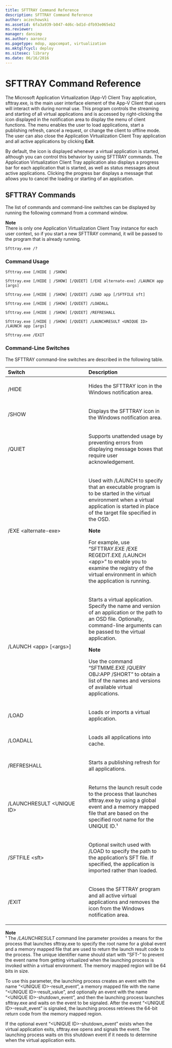 ```yaml
---
title: SFTTRAY Command Reference
description: SFTTRAY Command Reference
author: aczechowski
ms.assetid: 6fa3a939-b047-4d6c-bd1d-dfb93e065eb2
ms.reviewer: 
manager: dansimp
ms.author: aaroncz
ms.pagetype: mdop, appcompat, virtualization
ms.mktglfcycl: deploy
ms.sitesec: library
ms.date: 06/16/2016
---
```



# SFTTRAY Command Reference


The Microsoft Application Virtualization (App-V) Client Tray application, sfttray.exe, is the main user interface element of the App-V Client that users will interact with during normal use. This program controls the streaming and starting of all virtual applications and is accessed by right-clicking the icon displayed in the notification area to display the menu of client functions. The menu enables the user to load applications, start a publishing refresh, cancel a request, or change the client to offline mode. The user can also close the Application Virtualization Client Tray application and all active applications by clicking **Exit**.

By default, the icon is displayed whenever a virtual application is started, although you can control this behavior by using SFTTRAY commands. The Application Virtualization Client Tray application also displays a progress bar for each application that is started, as well as status messages about active applications. Clicking the progress bar displays a message that allows you to cancel the loading or starting of an application.

## SFTTRAY Commands


The list of commands and command-line switches can be displayed by running the following command from a command window.

**Note**  
There is only one Application Virtualization Client Tray instance for each user context, so if you start a new SFTTRAY command, it will be passed to the program that is already running.



`Sfttray.exe /?`

### Command Usage

`Sfttray.exe [/HIDE | /SHOW]`

`Sfttray.exe [/HIDE | /SHOW] [/QUIET] [/EXE alternate-exe] /LAUNCH app [args]`

`Sfttray.exe [/HIDE | /SHOW] [/QUIET] /LOAD app [/SFTFILE sft]`

`Sfttray.exe [/HIDE | /SHOW] [/QUIET] /LOADALL`

`Sfttray.exe [/HIDE | /SHOW] [/QUIET] /REFRESHALL`

`Sfttray.exe [/HIDE | /SHOW] [/QUIET] /LAUNCHRESULT <UNIQUE ID>  /LAUNCH app [args]`

`Sfttray.exe /EXIT`

### Command-Line Switches

The SFTTRAY command-line switches are described in the following table.

<table>
<colgroup>
<col width="50%" />
<col width="50%" />
</colgroup>
<thead>
<tr class="header">
<th align="left">Switch</th>
<th align="left">Description</th>
</tr>
</thead>
<tbody>
<tr class="odd">
<td align="left"><p>/HIDE</p></td>
<td align="left"><p>Hides the SFTTRAY icon in the Windows notification area.</p></td>
</tr>
<tr class="even">
<td align="left"><p>/SHOW</p></td>
<td align="left"><p>Displays the SFTTRAY icon in the Windows notification area.</p></td>
</tr>
<tr class="odd">
<td align="left"><p>/QUIET</p></td>
<td align="left"><p>Supports unattended usage by preventing errors from displaying message boxes that require user acknowledgement.</p></td>
</tr>
<tr class="even">
<td align="left"><p>/EXE &lt;alternate-exe&gt;</p></td>
<td align="left"><p>Used with /LAUNCH to specify that an executable program is to be started in the virtual environment when a virtual application is started in place of the target file specified in the OSD.</p>
<div class="alert">
<strong>Note</strong><br/><p>For example, use “SFTTRAY.EXE /EXE REGEDIT.EXE /LAUNCH &lt;app&gt;” to enable you to examine the registry of the virtual environment in which the application is running.</p>
</div>
<div>

</div></td>
</tr>
<tr class="odd">
<td align="left"><p>/LAUNCH &lt;app&gt; [&lt;args&gt;]</p></td>
<td align="left"><p>Starts a virtual application. Specify the name and version of an application or the path to an OSD file. Optionally, command-line arguments can be passed to the virtual application.</p>
<div class="alert">
<strong>Note</strong><br/><p>Use the command “SFTMIME.EXE /QUERY OBJ:APP /SHORT” to obtain a list of the names and versions of available virtual applications.</p>
</div>
<div>

</div></td>
</tr>
<tr class="even">
<td align="left"><p>/LOAD</p></td>
<td align="left"><p>Loads or imports a virtual application.</p></td>
</tr>
<tr class="odd">
<td align="left"><p>/LOADALL</p></td>
<td align="left"><p>Loads all applications into cache.</p></td>
</tr>
<tr class="even">
<td align="left"><p>/REFRESHALL</p></td>
<td align="left"><p>Starts a publishing refresh for all applications.</p></td>
</tr>
<tr class="odd">
<td align="left"><p>/LAUNCHRESULT &lt;UNIQUE ID&gt;</p></td>
<td align="left"><p>Returns the launch result code to the process that launches sfttray.exe by using a global event and a memory mapped file that are based on the specified root name for the UNIQUE ID.¹</p></td>
</tr>
<tr class="even">
<td align="left"><p>/SFTFILE &lt;sft&gt;</p></td>
<td align="left"><p>Optional switch used with /LOAD to specify the path to the application’s SFT file. If specified, the application is imported rather than loaded.</p></td>
</tr>
<tr class="odd">
<td align="left"><p>/EXIT</p></td>
<td align="left"><p>Closes the SFTTRAY program and all active virtual applications and removes the icon from the Windows notification area.</p></td>
</tr>
</tbody>
</table>



**Note**  
¹ The */LAUNCHRESULT* command line parameter provides a means for the process that launches sfttray.exe to specify the root name for a global event and a memory mapped file that are used to return the launch result code to the process. The unique identifier name should start with “SFT-” to prevent the event name from getting virtualized when the launching process is invoked within a virtual environment. The memory mapped region will be 64 bits in size.

To use this parameter, the launching process creates an event with the name “&lt;UNIQUE ID&gt;-result\_event”, a memory mapped file with the name “&lt;UNIQUE ID&gt;-result\_value”, and optionally an event with the name “&lt;UNIQUE ID&gt;-shutdown\_event”, and then the launching process launches sfttray.exe and waits on the event to be signaled. After the event “&lt;UNIQUE ID&gt;-result\_event” is signaled, the launching process retrieves the 64-bit return code from the memory mapped region.

If the optional event “&lt;UNIQUE ID&gt;-shutdown\_event” exists when the virtual application exits, sfttray.exe opens and signals the event. The launching process waits on this shutdown event if it needs to determine when the virtual application exits.












